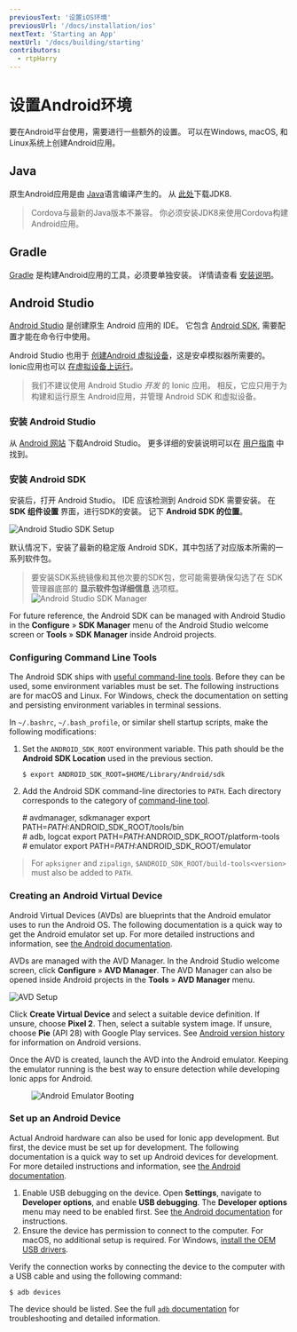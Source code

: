 ```yaml
---
previousText: '设置iOS环境'
previousUrl: '/docs/installation/ios'
nextText: 'Starting an App'
nextUrl: '/docs/building/starting'
contributors:
  - rtpHarry
---
```


# 设置Android环境

要在Android平台使用，需要进行一些额外的设置。 可以在Windows, macOS, 和Linux系统上创建Android应用。

## Java

原生Android应用是由 <a href="https://java.com/en/" target="_blank">Java</a>语言编译产生的。 从 <a href="https://www.oracle.com/technetwork/java/javase/downloads/jdk8-downloads-2133151.html" target="_blank">此处</a>下载JDK8.

<blockquote>
  <p>Cordova与最新的Java版本不兼容。 你必须安装JDK8来使用Cordova构建Android应用。</p>
</blockquote>

## Gradle

<a href="https://gradle.org/" target="_blank">Gradle</a> 是构建Android应用的工具，必须要单独安装。 详情请查看 <a href="https://gradle.org/install/" target="_blank">安装说明</a>。

## Android Studio

<a href="https://developer.android.com/studio/" target="_blank">Android Studio</a> 是创建原生 Android 应用的 IDE。 它包含 <a href="/docs/faq/glossary#android-sdk">Android SDK</a>, 需要配置才能在命令行中使用。

Android Studio 也用于 [创建Android 虚拟设备](/docs/installation/android#creating-an-android-virtual-device)，这是安卓模拟器所需要的。 Ionic应用也可以 [在虚拟设备上运行](/docs/installation/android#set-up-an-android-device)。

> 我们不建议使用 Android Studio *开发* 的 Ionic 应用。 相反，它应只用于为构建和运行原生 Android应用，并管理 Android SDK 和虚拟设备。

### 安装 Android Studio

从 <a href="https://developer.android.com/studio/" target="_blank">Android 网站</a> 下载Android Studio。 更多详细的安装说明可以在 <a href="https://developer.android.com/studio/install" target="_blank">用户指南</a> 中找到。

### 安装 Android SDK

安装后，打开 Android Studio。 IDE 应该检测到 Android SDK 需要安装。 在 **SDK 组件设置** 界面，进行SDK的安装。 记下 **Android SDK 的位置**。

![Android Studio SDK Setup](/docs/assets/img/installation/android-studio-sdk-setup.png)

默认情况下，安装了最新的稳定版 Android SDK，其中包括了对应版本所需的一系列软件包。

> 要安装SDK系统镜像和其他次要的SDK包，您可能需要确保勾选了在 SDK 管理器底部的 **显示软件包详细信息** 选项框。 ![Android Studio SDK Manager](/docs/assets/img/installation/android-studio-sdk.png)

For future reference, the Android SDK can be managed with Android Studio in the **Configure** &raquo; **SDK Manager** menu of the Android Studio welcome screen or **Tools** &raquo; **SDK Manager** inside Android projects.

### Configuring Command Line Tools

The Android SDK ships with <a href="https://developer.android.com/studio/command-line/" target="_blank">useful command-line tools</a>. Before they can be used, some environment variables must be set. The following instructions are for macOS and Linux. For Windows, check the documentation on setting and persisting environment variables in terminal sessions.

In `~/.bashrc`, `~/.bash_profile`, or similar shell startup scripts, make the following modifications:

1. Set the `ANDROID_SDK_ROOT` environment variable. This path should be the **Android SDK Location** used in the previous section.

   ```shell
   $ export ANDROID_SDK_ROOT=$HOME/Library/Android/sdk
   ```

1. Add the Android SDK command-line directories to `PATH`. Each directory corresponds to the category of <a href="https://developer.android.com/studio/command-line/" target="_blank">command-line tool</a>.
    
    <command-line nobuttons> <command-output># avdmanager, sdkmanager</command-output> <command-prompt>export PATH=$PATH:$ANDROID_SDK_ROOT/tools/bin</command-prompt>   
    <command-output># adb, logcat</command-output> <command-prompt>export PATH=$PATH:$ANDROID_SDK_ROOT/platform-tools</command-prompt>   
    <command-output># emulator</command-output> <command-prompt>export PATH=$PATH:$ANDROID_SDK_ROOT/emulator</command-prompt> </command-line>

> For `apksigner` and `zipalign`, `$ANDROID_SDK_ROOT/build-tools<version>` must also be added to `PATH`.

### Creating an Android Virtual Device

Android Virtual Devices (AVDs) are blueprints that the Android emulator uses to run the Android OS. The following documentation is a quick way to get the Android emulator set up. For more detailed instructions and information, see <a href="https://developer.android.com/studio/run/managing-avds" target="_blank">the Android documentation</a>.

AVDs are managed with the AVD Manager. In the Android Studio welcome screen, click **Configure** &raquo; **AVD Manager**. The AVD Manager can also be opened inside Android projects in the **Tools** &raquo; **AVD Manager** menu.

![AVD Setup](/docs/assets/img/installation/android-studio-avd-setup.png)

Click **Create Virtual Device** and select a suitable device definition. If unsure, choose **Pixel 2**. Then, select a suitable system image. If unsure, choose **Pie** (API 28) with Google Play services. See <a href="https://en.wikipedia.org/wiki/Android_version_history" target="_blank">Android version history</a> for information on Android versions.

Once the AVD is created, launch the AVD into the Android emulator. Keeping the emulator running is the best way to ensure detection while developing Ionic apps for Android.

<figure class="device">
  <img alt="Android Emulator Booting" src="/docs/assets/img/installation/android-emulator-booting.png" />
</figure>

### Set up an Android Device

Actual Android hardware can also be used for Ionic app development. But first, the device must be set up for development. The following documentation is a quick way to set up Android devices for development. For more detailed instructions and information, see <a href="https://developer.android.com/studio/run/device" target="_blank">the Android documentation</a>.

1. Enable USB debugging on the device. Open **Settings**, navigate to **Developer options**, and enable **USB debugging**. The **Developer options** menu may need to be enabled first. See <a href="https://developer.android.com/studio/debug/dev-options" target="_blank">the Android documentation</a> for instructions.
2. Ensure the device has permission to connect to the computer. For macOS, no additional setup is required. For Windows, <a href="https://developer.android.com/studio/run/oem-usb" target="_blank">install the OEM USB drivers</a>.

Verify the connection works by connecting the device to the computer with a USB cable and using the following command:

```shell
$ adb devices
```

The device should be listed. See the full <a href="https://developer.android.com/studio/command-line/adb" target="_blank"><code>adb</code> documentation</a> for troubleshooting and detailed information.